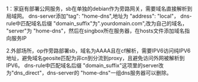 1：家庭有部署公网服务，sb在单独的debian作为旁路网关，需要域名直接解析到局域网。
  dns-server添加"tag": "home-dns",地址为 "address": "local"，  dns-rule中匹配域名后缀 "domain_suffix"为".yourdomain.com",改为自己的域名，
  "server"为 "home-dns"，然后在singbox所在服务器，在hosts文件添加域名指向服务IP

2.外部场所，op作旁路部署sb，域名为AAAA且在cf解析，需要IPV6访问纯IPV6地址，避免域名geosite匹配为非cn到分流到proxy，且避免访问外网被解析到IPV6。
dns-rule中匹配域名后缀 "domain_suffix"这项里的server改为"dns_direct"，dns-server的 "home-dns"一组dns服务器可以删除。
